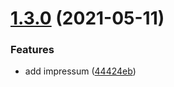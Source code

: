 # [1.3.0](https://gitlab.com/life-unlimited/podcastination-webapp/compare/v1.2.0...v1.3.0) (2021-05-11)


### Features

* add impressum ([44424eb](https://gitlab.com/life-unlimited/podcastination-webapp/commit/44424eb9b451277843892131a61f823038ac389a))
